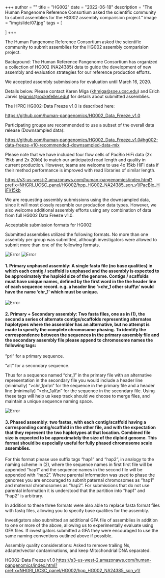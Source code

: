 +++
author = ""
title = "HG002"
date = "2022-06-18"
description = "The Human Pangenome Reference Consortium asked the scientific community to submit assemblies for the HG002 assembly comparision project."
image = "img/slide/07.jpg"
tags = [

]
+++

The Human Pangenome Reference Consortium asked the scientific community to submit assemblies for the HG002 assembly comparision project.

Background: The Human Reference Pangenome Consortium has organized a collection of HG002 (NA24385) data to guide the development of new assembly and evaluation strategies for our reference production efforts.

We accepted assembly submissions for evaluation until March 16, 2020.

Details below.  Please contact Karen Miga (khmiga@soe.ucsc.edu) and Erich Jarvis (ejarvis@rockefeller.edu) for details about submitted assemblies.

The HPRC HG002-Data Freeze v1.0 is described here: 

https://github.com/human-pangenomics/HG002_Data_Freeze_v1.0

Participating groups are recommended to use a subset of the overall data release (Downsampled data):

https://github.com/human-pangenomics/HG002_Data_Freeze_v1.0#hg002-data-freeze-v10-recommended-downsampled-data-mix

Please note that we have included four flow cells of PacBio HiFi data (2x 15kb and 2x 20kb) to match our anticipated read length and quality in current production. However, teams are welcome to use 4x 15kb HiFi data if their method performance is improved with read libraries of similar length.

https://s3-us-west-2.amazonaws.com/human-pangenomics/index.html?prefix=NHGRI_UCSC_panel/HG002/hpp_HG002_NA24385_son_v1/PacBio_HiFi/15kb

We are requesting assembly submissions using the downsampled data, since it will most closely resemble our production data types. However, we also welcome additional assembly efforts using any combination of data from full HG002 Data Freeze v1.0.

Acceptable submission formats for HG002

Submitted assemblies utilized the following formats. No more than one assembly per group was submitted, although investigators were allowed to submit more than one of the following formats.

<!-- ![Error](/img/slide/ptoon6.gif) -->
![Error](/img/slide/ptoon14.gif)
![Error](/img/slide/ptoon16.gif)
<!-- ![Error](/img/slide/ptoon12.gif) -->

#### 1. Primary unphased assembly: A single fasta file (no base qualities) in which each contig / scaffold is unphased and the assembly is expected to be approximately the haploid size of the genome. Contigs / scaffolds must have unique names, defined by the first word in the the header line of each sequence record. e.g. a header line ‘>chr_1 other stuff\n’ would have the name ‘chr_1’ which must be unique.

![Error](/img/slide/ptoon17.gif)
<!-- ![Error](/img/slide/ptoon8.gif) -->

#### 2. Primary + Secondary assembly: Two fasta files, one as in (1), the second a series of alternate contigs/scaffolds representing alternates haplotypes where the assembler has an alternative, but no attempt is made to specify the complete chromosome phasing. To identify the correspondence between the sequences in the primary assembly file and the secondary assembly file please append to chromosome names the following tags:

“pri” for a primary sequence.

“alt” for a secondary sequence.

Thus for a sequence named “chr_1” in the primary file with an alternative representation in the secondary file you would include a header line (minimally) “>chr_1pri\n” for the sequence in the primary file and a header line (minimally) “>chr_1alt\n” for the sequence in the secondary file. Using these tags will help us keep track should we choose to merge files, and maintain a unique sequence naming space. 

![Error](/img/slide/ptoon18.gif)
<!-- ![Error](/img/slide/ptoon13.gif) -->

#### 3. Phased assembly: two fastas, with each contig/scaffold having a corresponding contig/scaffold in the other file, and with the expectation that they represent the two haplotypes at that location. Combined file size is expected to be approximately the size of the diploid genome. This format should be especially useful for fully phased chromosome scale assemblies.

For this format please use suffix tags “hap1” and “hap2”, in analogy to the naming scheme in (2), where the sequence names in first first file will be appended “hap1” and the sequence names in the second file will be appended with “hap2”. Where parental information was used to phase the genomes you are encouraged to submit paternal chromosomes as “hap1” and maternal chromosomes as “hap2”. For submissions that do not use parental information it is understood that the partition into “hap1” and “hap2” is arbitrary.

In addition to these three formats were also able to replace fasta format files with fastq files, allowing you to specify base qualities for the assembly.

Investigators also submitted an additional GFA file of assemblies in addition to one or more of the above, allowing us to experimentally evaluate using GFA files. If investigators submitted a GFA they were encouraged to use the same naming conventions outlined above if possible.

Assembly quality considerations: Asked to remove trailing Ns, adapter/vector contaminations, and keep Mitochondrial DNA separated.

HG002-Data Freeze v1.0 https://s3-us-west-2.amazonaws.com/human-pangenomics/index.html?prefix=NHGRI_UCSC_panel/HG002/hpp_HG002_NA24385_son_v1/










